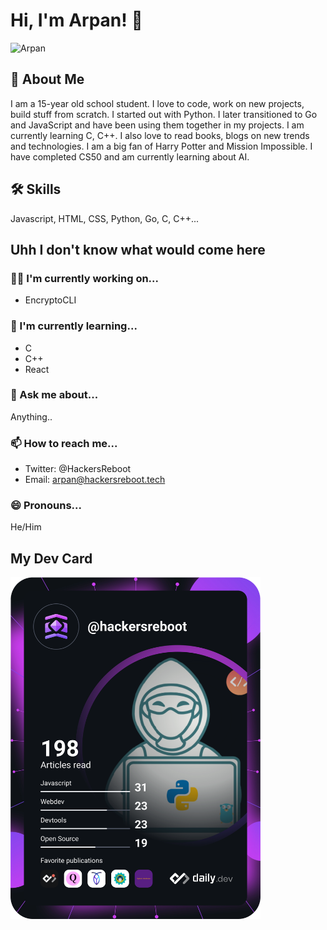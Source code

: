 
# Hi, I'm Arpan! 👋  

![Arpan](https://kz5qyx.deta.dev/user/Arpan-206.png)
## 🚀 About Me

I am a 15-year old school student. I love to code, work on new projects, build stuff from scratch. I started out with Python. I later transitioned to Go and JavaScript and have been using them together in my projects. I am currently learning C, C++. I also love to read books, blogs on new trends and technologies. I am a big fan of Harry Potter and Mission Impossible. I have completed CS50 and am currently learning about AI.


## 🛠 Skills
Javascript, HTML, CSS, Python, Go, C, C++...


## Uhh I don't know what would come here
### 👩‍💻 I'm currently working on...
- EncryptoCLI

### 🧠 I'm currently learning...
- C 
- C++
- React

### 💬 Ask me about...    
Anything..  
### 📫 How to reach me...
- Twitter: @HackersReboot
- Email: arpan@hackersreboot.tech
### 😄 Pronouns...  
He/Him

## My Dev Card
<a href="https://app.daily.dev/hackersreboot"><img src="https://github.com/Arpan-206/Arpan-206/blob/master/devcard.svg" width="400" alt="Arpan Pandey's Dev Card"/></a>
